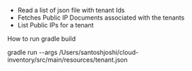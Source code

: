 * Read a list of json file with tenant Ids
* Fetches Public IP Documents associated with the tenants
* List Public IPs for a tenant


How to run
gradle build

gradle run --args  /Users/santoshjoshi/cloud-inventory/src/main/resources/tenant.json